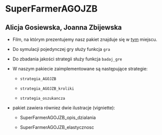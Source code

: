 # SuperFarmerAGOJZB
## Alicja Gosiewska, Joanna Zbijewska

- Film, na którym prezentujemy nasz pakiet znajduje się w [tym](https://drive.google.com/open?id=0B8swASTt7ra2d3p6SWdhcTVTLUE) miejscu.


* Do symulacji pojedynczej gry służy funkcja `gra`

* Do zbadania jakości strategii służy funkcja `badaj_gre`

* W naszym pakiecie zaimplementowane są następujące strategie:

	- `strategia_AGOJZB`

	- `strategia_AGOJZB_kroliki`

	- `strategia_oszukancza`

* pakiet zawiera równiez dwie ilustracje (vigniette):

	- SuperFarmerAGOJZB_opis_dzialania

	- SuperFarmerAGOJZB_elastycznosc 
